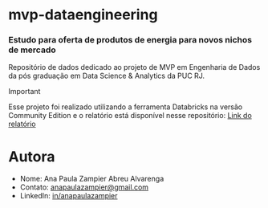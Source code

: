# mvp-dataengineering
### Estudo para oferta de produtos de energia para novos nichos de mercado
Repositório de dados dedicado ao projeto de MVP em Engenharia de Dados da pós graduação em Data Science & Analytics da PUC RJ.

> [!IMPORTANT]
> Esse projeto foi realizado utilizando a ferramenta Databricks na versão Community Edition e o relatório está disponível nesse repositório: [Link do relatório](https://github.com/anapaulazampier/mvp-dataengineering/blob/main/MVP%20-%20Data%20Engineering.pdf)


# Autora
- Nome: Ana Paula Zampier Abreu Alvarenga 
- Contato: anapaulazampier@gmail.com 
- LinkedIn: [in/anapaulazampier](https://linkedin.com/in/anapaulazampier/) 
